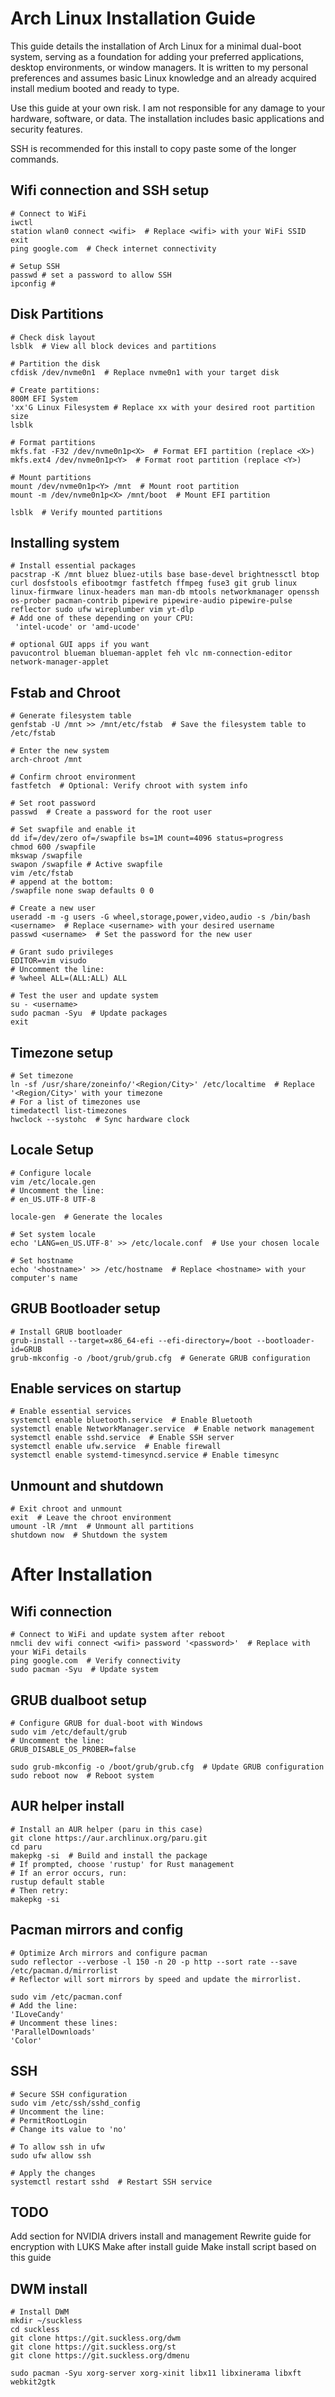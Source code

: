 # Arch Linux Installation Guide

This guide details the installation of Arch Linux for a minimal dual-boot system, serving as a foundation for adding your preferred applications, desktop environments, or window managers. It is written to my personal preferences and assumes basic Linux knowledge and an already acquired install medium booted and ready to type.

Use this guide at your own risk. I am not responsible for any damage to your hardware, software, or data. The installation includes basic applications and security features.

SSH is recommended for this install to copy paste some of the longer commands.

## Wifi connection and SSH setup
```shell
# Connect to WiFi
iwctl
station wlan0 connect <wifi>  # Replace <wifi> with your WiFi SSID
exit
ping google.com  # Check internet connectivity

# Setup SSH
passwd # set a password to allow SSH
ipconfig # 
```

## Disk Partitions
```shell
# Check disk layout
lsblk  # View all block devices and partitions

# Partition the disk
cfdisk /dev/nvme0n1  # Replace nvme0n1 with your target disk

# Create partitions:
800M EFI System
'xx'G Linux Filesystem # Replace xx with your desired root partition size
lsblk

# Format partitions
mkfs.fat -F32 /dev/nvme0n1p<X>  # Format EFI partition (replace <X>)
mkfs.ext4 /dev/nvme0n1p<Y>  # Format root partition (replace <Y>)

# Mount partitions
mount /dev/nvme0n1p<Y> /mnt  # Mount root partition
mount -m /dev/nvme0n1p<X> /mnt/boot  # Mount EFI partition

lsblk  # Verify mounted partitions
```

## Installing system
```shell
# Install essential packages
pacstrap -K /mnt bluez bluez-utils base base-devel brightnessctl btop curl dosfstools efibootmgr fastfetch ffmpeg fuse3 git grub linux linux-firmware linux-headers man man-db mtools networkmanager openssh os-prober pacman-contrib pipewire pipewire-audio pipewire-pulse reflector sudo ufw wireplumber vim yt-dlp
# Add one of these depending on your CPU:
 'intel-ucode' or 'amd-ucode'

# optional GUI apps if you want
pavucontrol blueman blueman-applet feh vlc nm-connection-editor network-manager-applet
```

## Fstab and Chroot
```shell
# Generate filesystem table
genfstab -U /mnt >> /mnt/etc/fstab  # Save the filesystem table to /etc/fstab

# Enter the new system
arch-chroot /mnt

# Confirm chroot environment
fastfetch  # Optional: Verify chroot with system info

# Set root password
passwd  # Create a password for the root user

# Set swapfile and enable it
dd if=/dev/zero of=/swapfile bs=1M count=4096 status=progress 
chmod 600 /swapfile
mkswap /swapfile
swapon /swapfile # Active swapfile
vim /etc/fstab
# append at the bottom:
/swapfile none swap defaults 0 0

# Create a new user
useradd -m -g users -G wheel,storage,power,video,audio -s /bin/bash <username>  # Replace <username> with your desired username
passwd <username>  # Set the password for the new user

# Grant sudo privileges
EDITOR=vim visudo 
# Uncomment the line:
# %wheel ALL=(ALL:ALL) ALL

# Test the user and update system
su - <username>
sudo pacman -Syu  # Update packages
exit
```

## Timezone setup
```shell
# Set timezone
ln -sf /usr/share/zoneinfo/'<Region/City>' /etc/localtime  # Replace '<Region/City>' with your timezone
# For a list of timezones use
timedatectl list-timezones
hwclock --systohc  # Sync hardware clock
```

## Locale Setup
```shell
# Configure locale
vim /etc/locale.gen
# Uncomment the line:
# en_US.UTF-8 UTF-8

locale-gen  # Generate the locales

# Set system locale
echo 'LANG=en_US.UTF-8' >> /etc/locale.conf  # Use your chosen locale

# Set hostname
echo '<hostname>' >> /etc/hostname  # Replace <hostname> with your computer's name
```

## GRUB Bootloader setup
```shell
# Install GRUB bootloader
grub-install --target=x86_64-efi --efi-directory=/boot --bootloader-id=GRUB
grub-mkconfig -o /boot/grub/grub.cfg  # Generate GRUB configuration
```

## Enable services on startup
```shell
# Enable essential services
systemctl enable bluetooth.service  # Enable Bluetooth
systemctl enable NetworkManager.service  # Enable network management
systemctl enable sshd.service  # Enable SSH server
systemctl enable ufw.service  # Enable firewall
systemctl enable systemd-timesyncd.service # Enable timesync
```

## Unmount and shutdown
```shell
# Exit chroot and unmount
exit  # Leave the chroot environment
umount -lR /mnt  # Unmount all partitions
shutdown now  # Shutdown the system
```
# After Installation
## Wifi connection
```shell
# Connect to WiFi and update system after reboot
nmcli dev wifi connect <wifi> password '<password>'  # Replace with your WiFi details
ping google.com  # Verify connectivity
sudo pacman -Syu  # Update system
```

## GRUB dualboot setup
```shell
# Configure GRUB for dual-boot with Windows
sudo vim /etc/default/grub
# Uncomment the line:
GRUB_DISABLE_OS_PROBER=false

sudo grub-mkconfig -o /boot/grub/grub.cfg  # Update GRUB configuration
sudo reboot now  # Reboot system
```

## AUR helper install
```shell
# Install an AUR helper (paru in this case)
git clone https://aur.archlinux.org/paru.git
cd paru
makepkg -si  # Build and install the package
# If prompted, choose 'rustup' for Rust management
# If an error occurs, run:
rustup default stable
# Then retry:
makepkg -si
```

## Pacman mirrors and config
```shell
# Optimize Arch mirrors and configure pacman
sudo reflector --verbose -l 150 -n 20 -p http --sort rate --save /etc/pacman.d/mirrorlist
# Reflector will sort mirrors by speed and update the mirrorlist.

sudo vim /etc/pacman.conf
# Add the line:
'ILoveCandy'
# Uncomment these lines:
'ParallelDownloads'
'Color'
```

## SSH
```shell
# Secure SSH configuration
sudo vim /etc/ssh/sshd_config
# Uncomment the line:
# PermitRootLogin
# Change its value to 'no'

# To allow ssh in ufw
sudo ufw allow ssh

# Apply the changes
systemctl restart sshd  # Restart SSH service
```

## TODO
Add section for NVIDIA drivers install and management
Rewrite guide for encryption with LUKS
Make after install guide
Make install script based on this guide

## DWM install
```shell
# Install DWM
mkdir ~/suckless
cd suckless
git clone https://git.suckless.org/dwm
git clone https://git.suckless.org/st
git clone https://git.suckless.org/dmenu

sudo pacman -Syu xorg-server xorg-xinit libx11 libxinerama libxft webkit2gtk
```
